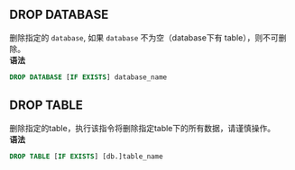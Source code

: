 
## DROP DATABASE
删除指定的 `database`, 如果 `database` 不为空（database下有 table），则不可删除。  
**语法**
```SQL
DROP DATABASE [IF EXISTS] database_name
```
## DROP TABLE
删除指定的table，执行该指令将删除指定table下的所有数据，请谨慎操作。  
**语法**
```SQL
DROP TABLE [IF EXISTS] [db.]table_name 
```

